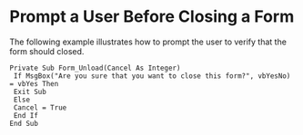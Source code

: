 
# Prompt a User Before Closing a Form

The following example illustrates how to prompt the user to verify that the form should closed.


```
Private Sub Form_Unload(Cancel As Integer) 
 If MsgBox("Are you sure that you want to close this form?", vbYesNo) = vbYes Then 
 Exit Sub 
 Else 
 Cancel = True 
 End If 
End Sub 
 
```

